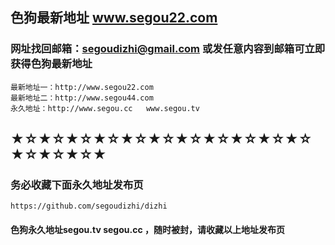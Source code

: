 ## 色狗最新地址 www.segou22.com
### 网址找回邮箱：segoudizhi@gmail.com 或发任意内容到邮箱可立即获得色狗最新地址
```javasript
最新地址一：http://www.segou22.com
最新地址二：http://www.segou44.com
永久地址：http://www.segou.cc   www.segou.tv
```
## ★☆★☆★☆★☆★☆★☆★☆★☆★☆★☆★☆★☆★☆★☆★
### 务必收藏下面永久地址发布页
```javasript
https://github.com/segoudizhi/dizhi
```
#### 色狗永久地址segou.tv   segou.cc  ，随时被封，请收藏以上地址发布页
